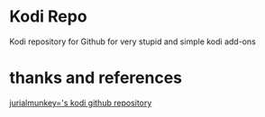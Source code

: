 # Kodi Repo
Kodi repository for Github for very stupid and simple kodi add-ons

# thanks and references
[jurialmunkey='s kodi github repository](https://github.com/jurialmunkey/repository.jurialmunkey/)